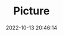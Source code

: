 ---
weight: 1
images:
- /images/edited/235.jpeg
title: Picture
date: 2022-10-13 20:46:14
tags: [luminarneo,work,ILCE7M3,42.0,dog]
---